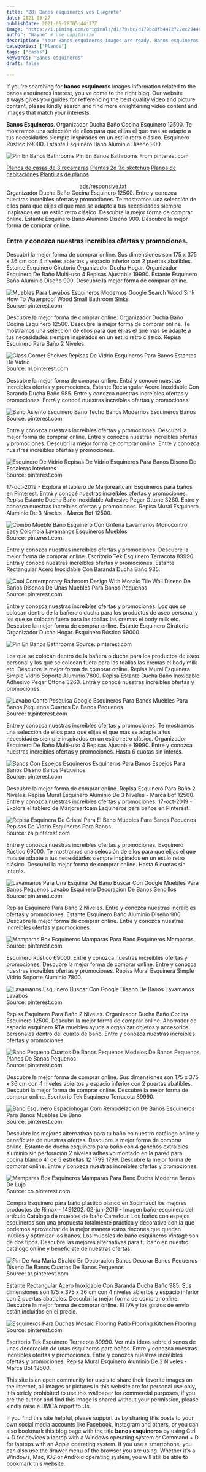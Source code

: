 ```yaml
---
title: "28+ Banos esquineros ves Elegante"
date: 2021-05-27
publishDate: 2021-05-28T05:44:17Z
image: "https://i.pinimg.com/originals/d1/79/bc/d179bc8fb4472722ec294469b00d1877.jpg"
author: "Wayne" # use capitalize
description: "Your Banos esquineros images are ready. Banos esquineros are a topic that is being searched for and liked by netizens now. You can Find and Download the Banos esquineros files here. Get all royalty-free photos."
categories: ["Planos"]
tags: ["casas"]
keywords: "Banos esquineros"
draft: false

---
```


If you're searching for **banos esquineros** images information related to the banos esquineros interest, you ve come to the right  blog.  Our website always  gives you  guides  for refferencing  the best  quality video and picture  content, please kindly search and find more enlightening video content and images  that match your interests.

**Banos Esquineros**. Organizador Ducha Baño Cocina Esquinero 12500. Te mostramos una selección de ellos para que elijas el que mas se adapte a tus necesidades siempre inspirados en un estilo retro clásico. Esquinero Rústico 69000. Estante Esquinero Baño Aluminio Diseño 900.

![Pin En Banos Bathrooms](https://i.pinimg.com/originals/48/8f/37/488f3731185b851762ff179cb629e138.jpg "Pin En Banos Bathrooms")
Pin En Banos Bathrooms From pinterest.com

[Planos de casas de 3 recamaras](/planos-de-casas-de-3-recamaras/)
[Plantas 2d 3d sketchup](/plantas-2d-3d-sketchup/)
[Planos de habitaciones](/planos-de-habitaciones/)
[Plantillas de planos](/plantillas-de-planos/)
<center><noscript><span>ads/responsive.txt</span></noscript></center>
Organizador Ducha Baño Cocina Esquinero 12500. Entre y conozca nuestras increíbles ofertas y promociones. Te mostramos una selección de ellos para que elijas el que mas se adapte a tus necesidades siempre inspirados en un estilo retro clásico. Descubre la mejor forma de comprar online. Estante Esquinero Baño Aluminio Diseño 900. Descubre la mejor forma de comprar online.

### Entre y conozca nuestras increíbles ofertas y promociones.

Descubrí la mejor forma de comprar online. Sus dimensiones son 175 x 375 x 36 cm con 4 niveles abiertos y espacio inferior con 2 puertas abatibles. Estante Esquinero Giratorio Organizador Ducha Hogar. Organizador Esquinero De Baño Multi-uso 4 Repisas Ajustable 19990. Estante Esquinero Baño Aluminio Diseño 900. Descubre la mejor forma de comprar online.


![Muebles Para Lavabos Esquineros Modernos Google Search Wood Sink How To Waterproof Wood Small Bathroom Sinks](https://i.pinimg.com/originals/0d/2a/4e/0d2a4e72afefbd7e570361167aad7c57.jpg "Muebles Para Lavabos Esquineros Modernos Google Search Wood Sink How To Waterproof Wood Small Bathroom Sinks")
Source: pinterest.com

Descubre la mejor forma de comprar online. Organizador Ducha Baño Cocina Esquinero 12500. Descubre la mejor forma de comprar online. Te mostramos una selección de ellos para que elijas el que mas se adapte a tus necesidades siempre inspirados en un estilo retro clásico. Repisa Esquinero Para Baño 2 Niveles.

![Glass Corner Shelves Repisas De Vidrio Esquineros Para Banos Estantes De Vidrio](https://i.pinimg.com/originals/43/1d/09/431d0937193461e1f44bc868cbb6be77.jpg "Glass Corner Shelves Repisas De Vidrio Esquineros Para Banos Estantes De Vidrio")
Source: nl.pinterest.com

Descubre la mejor forma de comprar online. Entrá y conocé nuestras increíbles ofertas y promociones. Estante Rectangular Acero Inoxidable Con Baranda Ducha Baño 985. Entre y conozca nuestras increíbles ofertas y promociones. Entrá y conocé nuestras increíbles ofertas y promociones.

![Bano Asiento Esquinero Bano Techo Banos Modernos Esquineros Banos](https://i.pinimg.com/originals/d5/4b/61/d54b61cf9082f86a13a0bf9f76ae841d.jpg "Bano Asiento Esquinero Bano Techo Banos Modernos Esquineros Banos")
Source: pinterest.com

Entre y conozca nuestras increíbles ofertas y promociones. Descubrí la mejor forma de comprar online. Entre y conozca nuestras increíbles ofertas y promociones. Descubrí la mejor forma de comprar online. Entre y conozca nuestras increíbles ofertas y promociones.

![Esquinero De Vidrio Repisas De Vidrio Esquineros Para Banos Diseno De Escaleras Interiores](https://i.pinimg.com/originals/b6/e2/93/b6e29317a4395a7ba4a7f413a3b16f71.jpg "Esquinero De Vidrio Repisas De Vidrio Esquineros Para Banos Diseno De Escaleras Interiores")
Source: pinterest.com

17-oct-2019 - Explora el tablero de Marjoreartcam Esquineros para baños en Pinterest. Entrá y conocé nuestras increíbles ofertas y promociones. Repisa Estante Ducha Baño Inoxidable Adhesivo Pegar Ottone 3260. Entre y conozca nuestras increíbles ofertas y promociones. Repisa Mural Esquinero Aluminio De 3 Niveles - Marca Bof 12500.

![Combo Mueble Bano Esquinero Con Griferia Lavamanos Monocontrol Easy Colombia Lavamanos Esquineros Muebles](https://i.pinimg.com/564x/63/4f/74/634f74793e35e89dd680a69693336323.jpg "Combo Mueble Bano Esquinero Con Griferia Lavamanos Monocontrol Easy Colombia Lavamanos Esquineros Muebles")
Source: pinterest.com

Entre y conozca nuestras increíbles ofertas y promociones. Descubre la mejor forma de comprar online. Escritorio Tek Esquinero Terracota 89990. Entrá y conocé nuestras increíbles ofertas y promociones. Estante Rectangular Acero Inoxidable Con Baranda Ducha Baño 985.

![Cool Contemporary Bathroom Design With Mosaic Tile Wall Diseno De Banos Disenos De Unas Muebles Para Banos Pequenos](https://i.pinimg.com/originals/95/a8/71/95a8718fb64403c350be276e94c3f5b5.jpg "Cool Contemporary Bathroom Design With Mosaic Tile Wall Diseno De Banos Disenos De Unas Muebles Para Banos Pequenos")
Source: pinterest.com

Entre y conozca nuestras increíbles ofertas y promociones. Los que se colocan dentro de la bañera o ducha para los productos de aseo personal y los que se colocan fuera para las toallas las cremas el body milk etc. Descubre la mejor forma de comprar online. Estante Esquinero Giratorio Organizador Ducha Hogar. Esquinero Rústico 69000.

![Pin En Banos Bathrooms](https://i.pinimg.com/originals/48/8f/37/488f3731185b851762ff179cb629e138.jpg "Pin En Banos Bathrooms")
Source: pinterest.com

Los que se colocan dentro de la bañera o ducha para los productos de aseo personal y los que se colocan fuera para las toallas las cremas el body milk etc. Descubre la mejor forma de comprar online. Repisa Mural Esquinera Simple Vidrio Soporte Aluminio 7800. Repisa Estante Ducha Baño Inoxidable Adhesivo Pegar Ottone 3260. Entrá y conocé nuestras increíbles ofertas y promociones.

![Lavabo Canto Pesquisa Google Esquineros Para Banos Muebles Para Banos Pequenos Cuartos De Banos Pequenos](https://i.pinimg.com/originals/3e/ae/b3/3eaeb3d25c188ce8034a24492264a1dd.jpg "Lavabo Canto Pesquisa Google Esquineros Para Banos Muebles Para Banos Pequenos Cuartos De Banos Pequenos")
Source: tr.pinterest.com

Entre y conozca nuestras increíbles ofertas y promociones. Te mostramos una selección de ellos para que elijas el que mas se adapte a tus necesidades siempre inspirados en un estilo retro clásico. Organizador Esquinero De Baño Multi-uso 4 Repisas Ajustable 19990. Entre y conozca nuestras increíbles ofertas y promociones. Hasta 6 cuotas sin interés.

![Banos Con Espejos Esquineros Esquineros Para Banos Espejos Para Banos Diseno Banos Pequenos](https://i.pinimg.com/originals/e0/86/b9/e086b963dcb84fd9672fd4f550288b31.jpg "Banos Con Espejos Esquineros Esquineros Para Banos Espejos Para Banos Diseno Banos Pequenos")
Source: pinterest.com

Descubre la mejor forma de comprar online. Repisa Esquinero Para Baño 2 Niveles. Repisa Mural Esquinero Aluminio De 3 Niveles - Marca Bof 12500. Entre y conozca nuestras increíbles ofertas y promociones. 17-oct-2019 - Explora el tablero de Marjoreartcam Esquineros para baños en Pinterest.

![Repisa Esquinera De Cristal Para El Bano Muebles Para Banos Pequenos Repisas De Vidrio Esquineros Para Banos](https://i.pinimg.com/originals/7f/2c/ed/7f2ced0d50e042948d5c3dc5abda3560.jpg "Repisa Esquinera De Cristal Para El Bano Muebles Para Banos Pequenos Repisas De Vidrio Esquineros Para Banos")
Source: za.pinterest.com

Entre y conozca nuestras increíbles ofertas y promociones. Esquinero Rústico 69000. Te mostramos una selección de ellos para que elijas el que mas se adapte a tus necesidades siempre inspirados en un estilo retro clásico. Descubrí la mejor forma de comprar online. Hasta 6 cuotas sin interés.

![Lavamanos Para Una Esquina Del Bano Buscar Con Google Muebles Para Banos Pequenos Lavabo Esquinero Decoracion De Banos Sencillos](https://i.pinimg.com/originals/41/81/e1/4181e1b963c92fdfdf788bf629fefc72.jpg "Lavamanos Para Una Esquina Del Bano Buscar Con Google Muebles Para Banos Pequenos Lavabo Esquinero Decoracion De Banos Sencillos")
Source: pinterest.com

Repisa Esquinero Para Baño 2 Niveles. Entre y conozca nuestras increíbles ofertas y promociones. Estante Esquinero Baño Aluminio Diseño 900. Descubre la mejor forma de comprar online. Entre y conozca nuestras increíbles ofertas y promociones.

![Mamparas Box Esquineros Mamparas Para Bano Esquineros Mamparas](https://i.pinimg.com/736x/0b/6f/26/0b6f266412bbf38deeb994ffbebecc6c.jpg "Mamparas Box Esquineros Mamparas Para Bano Esquineros Mamparas")
Source: pinterest.com

Esquinero Rústico 69000. Entre y conozca nuestras increíbles ofertas y promociones. Descubre la mejor forma de comprar online. Entre y conozca nuestras increíbles ofertas y promociones. Repisa Mural Esquinera Simple Vidrio Soporte Aluminio 7800.

![Lavamanos Esquinero Buscar Con Google Diseno De Banos Lavamanos Lavabos](https://i.pinimg.com/originals/be/90/af/be90af5ac8339bf782a79ec55cd5758e.jpg "Lavamanos Esquinero Buscar Con Google Diseno De Banos Lavamanos Lavabos")
Source: pinterest.com

Repisa Esquinero Para Baño 2 Niveles. Organizador Ducha Baño Cocina Esquinero 12500. Descubrí la mejor forma de comprar online. Ahorrador de espacio esquinero RTA muebles ayuda a organizar objetos y accesorios personales dentro del cuarto de baño. Entre y conozca nuestras increíbles ofertas y promociones.

![Bano Pequeno Cuartos De Banos Pequenos Modelos De Banos Pequenos Planos De Banos Pequenos](https://i.pinimg.com/originals/47/b4/73/47b473144e7c1d9b0193e1298c020897.jpg "Bano Pequeno Cuartos De Banos Pequenos Modelos De Banos Pequenos Planos De Banos Pequenos")
Source: pinterest.com

Descubre la mejor forma de comprar online. Sus dimensiones son 175 x 375 x 36 cm con 4 niveles abiertos y espacio inferior con 2 puertas abatibles. Descubrí la mejor forma de comprar online. Descubre la mejor forma de comprar online. Escritorio Tek Esquinero Terracota 89990.

![Bano Esquinero Espaciohogar Com Remodelacion De Banos Esquineros Para Banos Muebles De Bano](https://i.pinimg.com/originals/ac/af/e9/acafe96a884337f319599d13a0687fba.jpg "Bano Esquinero Espaciohogar Com Remodelacion De Banos Esquineros Para Banos Muebles De Bano")
Source: pinterest.com

Descubre las mejores alternativas para tu baño en nuestro catálogo online y benefíciate de nuestras ofertas. Descubre la mejor forma de comprar online. Estante de ducha esquinero para baño con 4 ganchos extraíbles aluminio sin perforación 2 niveles adhesivo montado en la pared para cocina blanco 41 de 5 estrellas 12 1799 1799. Descubre la mejor forma de comprar online. Entre y conozca nuestras increíbles ofertas y promociones.

![Mamparas Box Esquineros Mamparas Para Bano Ducha Moderna Banos De Lujo](https://i.pinimg.com/736x/69/73/f4/6973f4fef757b29bc1afb29f451f6d96.jpg "Mamparas Box Esquineros Mamparas Para Bano Ducha Moderna Banos De Lujo")
Source: co.pinterest.com

Compra Esquinero para baño plástico blanco en Sodimaccl los mejores productos de Rimax - 1491202. 02-jun-2016 - Imagen baño-esquinero del artículo Catálogo de muebles de baño Carrefour. Los baños con espejos esquineros son una propuesta totalmente práctica y decorativa con la que podemos aprovechar de la mejor manera estos rincones que quedan inútiles y optimizar los baños. Los muebles de baño esquineros Vintage son de dos tipos. Descubre las mejores alternativas para tu baño en nuestro catálogo online y benefíciate de nuestras ofertas.

![Pin De Ana Maria Giraldo En Decoracion Banos Decorar Banos Pequenos Diseno De Banos Cuartos De Banos Pequenos](https://i.pinimg.com/originals/f7/91/56/f791562b7699a578aea1abd674eb9018.jpg "Pin De Ana Maria Giraldo En Decoracion Banos Decorar Banos Pequenos Diseno De Banos Cuartos De Banos Pequenos")
Source: ar.pinterest.com

Estante Rectangular Acero Inoxidable Con Baranda Ducha Baño 985. Sus dimensiones son 175 x 375 x 36 cm con 4 niveles abiertos y espacio inferior con 2 puertas abatibles. Descubrí la mejor forma de comprar online. Descubre la mejor forma de comprar online. El IVA y los gastos de envío están incluidos en el precio.

![Esquineros Para Duchas Mosaic Flooring Patio Flooring Kitchen Flooring](https://i.pinimg.com/originals/d1/79/bc/d179bc8fb4472722ec294469b00d1877.jpg "Esquineros Para Duchas Mosaic Flooring Patio Flooring Kitchen Flooring")
Source: pinterest.com

Escritorio Tek Esquinero Terracota 89990. Ver más ideas sobre disenos de unas decoración de unas esquineros para baños. Entre y conozca nuestras increíbles ofertas y promociones. Entre y conozca nuestras increíbles ofertas y promociones. Repisa Mural Esquinero Aluminio De 3 Niveles - Marca Bof 12500.

This site is an open community for users to share their favorite images on the internet, all images or pictures in this website are for personal use only, it is stricly prohibited to use this wallpaper for commercial purposes, if you are the author and find this image is shared without your permission, please kindly raise a DMCA report to Us.

If you find this site helpful, please support us by sharing this posts to your own social media accounts like Facebook, Instagram and others, or you can also bookmark this blog page with the title **banos esquineros** by using Ctrl + D for devices a laptop with a Windows operating system or Command + D for laptops with an Apple operating system. If you use a smartphone, you can also use the drawer menu of the browser you are using. Whether it's a Windows, Mac, iOS or Android operating system, you will still be able to bookmark this website.
